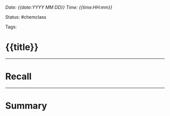 *Date: {{date:YYYY MM DD}} Time: {{time:HH:mm}}*


Status: #chemclass

Tags: 


# {{title}}





---
# Recall







---
# Summary


